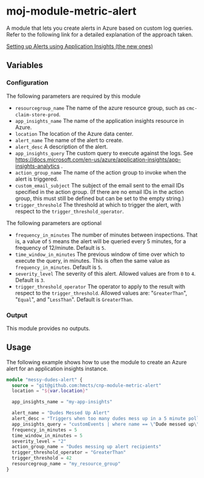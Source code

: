 # moj-module-metric-alert
A module that lets you create alerts in Azure based on custom log queries. Refer to the following link for a detailed explanation of the approach taken.

[Setting up Alerts using Application Insights (the new ones)](http://chapsas.com/setting-up-alerts-using-application-insights-the-new-ones/)

## Variables

### Configuration

The following parameters are required by this module

- `resourcegroup_name` The name of the azure resource group, such as `cmc-claim-store-prod`.
- `app_insights_name` The name of the application insights resource in Azure.
- `location` The location of the Azure data center.
- `alert_name` The name of the alert to create.
- `alert_desc` A description of the alert.
- `app_insights_query` The custom query to execute against the logs. See https://docs.microsoft.com/en-us/azure/application-insights/app-insights-analytics .
- `action_group_name` The name of the action group to invoke when the alert is triggered.
- `custom_email_subject` The subject of the email sent to the email IDs specified in the action group. (If there are no email IDs in the action group, this must still be defined but can be set to the empty string.)
- `trigger_threshold` The threshold at which to trigger the alert, with respect to the `trigger_threshold_operator`.

The following parameters are optional

- `frequency_in_minutes` The number of minutes between inspections. That is, a value of `5` means the alert will be queried every 5 minutes, for a frequency of 12/minute. Default is `5`.
- `time_window_in_minutes` The previous window of time over which to execute the query, in minutes. This is often the same value as `frequency_in_minutes`. Default is `5`.
- `severity_level` The severity of this alert. Allowed values are from `0` to `4`. Default is `3`.
- `trigger_threshold_operator` The operator to apply to the result with respect to the `trigger_threshold`. Allowed values are:
        "`GreaterThan`",
        "`Equal`", and 
        "`LessThan`". Default is `GreaterThan`.

### Output

This module provides no outputs.

## Usage

The following example shows how to use the module to create an Azure alert for an application insights instance.

```terraform
module "messy-dudes-alert" {
  source = "git@github.com:hmcts/cnp-module-metric-alert"
  location = "${var.location}"

  app_insights_name = "my-app-insights"

  alert_name = "Dudes Messed Up Alert"
  alert_desc = "Triggers when too many dudes mess up in a 5 minute poll."
  app_insights_query = "customEvents | where name == \"Dude messed up\""
  frequency_in_minutes = 5
  time_window_in_minutes = 5
  severity_level = "2"
  action_group_name = "Dudes messing up alert recipients"
  trigger_threshold_operator = "GreaterThan"
  trigger_threshold = 42
  resourcegroup_name = "my_resource_group"
}
```
